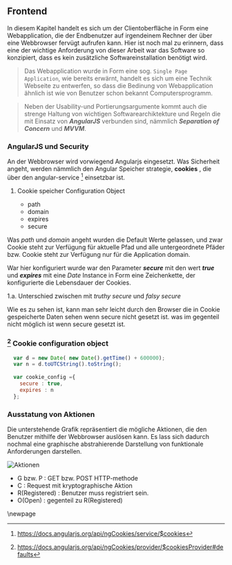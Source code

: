 
## Frontend 

In diesem Kapitel handelt es sich um der Clientoberfläche 
in Form eine Webapplication, die der Endbenutzer auf irgendeinem Rechner
der über eine Webbrowser fervügt aufrufen kann. 
Hier ist noch mal zu erinnern, dass eine der wichtige Anforderung
von dieser Arbeit war das Software so konzipiert, dass es kein
zusätzliche Softwareinstallation benötigt wird.


> Das Webapplication wurde in Form eine sog. `Single Page Application`, wie
bereits erwärnt, handelt es sich um eine Technik Webseite zu entwerfen, so
dass die Bedinung von Webapplication ähnlich ist wie von Benutzer schon
bekannt Computersprogramm.

> Neben der Usability-und Portierungsargumente kommt auch die strenge 
Haltung von wichtigen Softwarearchiktekture und Regeln die mit Einsatz
von ___AngularJS___ verbunden sind, nämmlich ___Separation of Concern___ und
___MVVM___.   

### AngularJS und Security 

An der Webbrowser wird vorwiegend Angularjs eingesetzt.
Was Sicherheit angeht, werden nämmlich den Angular 
Speicher strategie, __cookies__ , die über den angular-service
[^$cookies] einsetzbar ist.

1. Cookie speicher Configuration Object 

	* path
	* domain
	* expires
	* secure

Was <i>path</i> und <i>domain</i> angeht wurden die Default
Werte gelassen, und zwar Cookie steht zur Verfügung für
aktuelle Pfad und alle untergeordnete Pfäder bzw. Cookie 
steht  zur Verfügung nur für die Application domain.

War hier konfiguriert wurde war den Parameter <i> __secure__ </i> mit 
den wert <i> __true__ </i> und <i> __expires__ </i> 
mit eine <i> Date </i> Instance in Form eine Zeichenkette,
der konfigurierte die Lebensdauer der Cookies.  

1.a. Unterschied zwischen mit <i> truthy secure</i> und
<i> falsy secure</i> 


Wie es zu sehen ist, kann man sehr leicht durch den Browser
die in Cookie gespeicherte Daten sehen wenn secure nicht gesetzt
ist. was im gegenteil nicht möglich ist wenn secure gesetzt ist.

### [^cookie-configuration] Cookie configuration object 

```JavaScript
  var d = new Date( new Date().getTime() + 600000);
  var n = d.toUTCString().toString();
  
  var cookie_config ={
    secure : true,
    expires : n 
  };
```


[^$cookies]: https://docs.angularjs.org/api/ngCookies/service/$cookies

[^cookie-configuration]: https://docs.angularjs.org/api/ngCookies/provider/$cookiesProvider#defaults

[^cookie-configurations]: Local/src/resources/static/app/scripts/service/sessionStore.js



### Ausstatung von Aktionen

Die unterstehende Grafik repräsentiert die mögliche Aktionen, die den Benutzer 
mithilfe der Webbrowser auslösen kann. Es lass sich dadurch nochmal eine
graphische abstrahierende Darstellung von funktionale Anforderungen darstellen.

![Aktionen](figures/dotty/routes.png)

* G bzw. P : GET bzw. POST HTTP-methode
* C : Request mit kryptographische Aktion
* R(Registered) : Benutzer muss registriert sein.
* O(Open) : gegenteil zu R(Registered) 


\newpage

